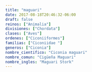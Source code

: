 ```yaml
---
title: "maguari"
date: 2017-08-18T20:46:32-06:00
draft: false
reinos: ["Animalia"]
divisiones: ["Chordata"]
clases: ["Aves"]
ordenes: ["Ciconiiformes"]
familias: ["Ciconiidae "]
generos: ["Ciconia"]
nombre_cientifico: "Ciconia maguari"
nombre_comun: "Cigüeña Maguari"
nombre_ingles: "Maguari Stork"
---
```

